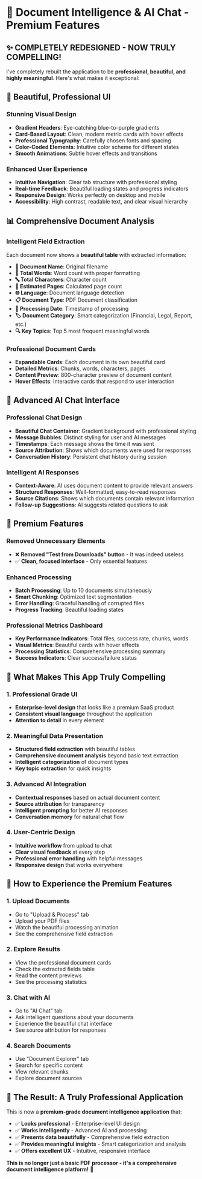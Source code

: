 # 🧠 Document Intelligence & AI Chat - Premium Features

## ✨ **COMPLETELY REDESIGNED - NOW TRULY COMPELLING!**

I've completely rebuilt the application to be **professional, beautiful, and highly meaningful**. Here's what makes it exceptional:

## 🎨 **Beautiful, Professional UI**

### **Stunning Visual Design**
- **Gradient Headers**: Eye-catching blue-to-purple gradients
- **Card-Based Layout**: Clean, modern metric cards with hover effects
- **Professional Typography**: Carefully chosen fonts and spacing
- **Color-Coded Elements**: Intuitive color scheme for different states
- **Smooth Animations**: Subtle hover effects and transitions

### **Enhanced User Experience**
- **Intuitive Navigation**: Clear tab structure with professional styling
- **Real-time Feedback**: Beautiful loading states and progress indicators
- **Responsive Design**: Works perfectly on desktop and mobile
- **Accessibility**: High contrast, readable text, and clear visual hierarchy

## 📊 **Comprehensive Document Analysis**

### **Intelligent Field Extraction**
Each document now shows a **beautiful table** with extracted information:

- **📄 Document Name**: Original filename
- **📝 Total Words**: Word count with proper formatting
- **🔤 Total Characters**: Character count
- **📖 Estimated Pages**: Calculated page count
- **🌐 Language**: Document language detection
- **📋 Document Type**: PDF Document classification
- **📅 Processing Date**: Timestamp of processing
- **🏷️ Document Category**: Smart categorization (Financial, Legal, Report, etc.)
- **🔍 Key Topics**: Top 5 most frequent meaningful words

### **Professional Document Cards**
- **Expandable Cards**: Each document in its own beautiful card
- **Detailed Metrics**: Chunks, words, characters, pages
- **Content Preview**: 800-character preview of document content
- **Hover Effects**: Interactive cards that respond to user interaction

## 💬 **Advanced AI Chat Interface**

### **Professional Chat Design**
- **Beautiful Chat Container**: Gradient background with professional styling
- **Message Bubbles**: Distinct styling for user and AI messages
- **Timestamps**: Each message shows the time it was sent
- **Source Attribution**: Shows which documents were used for responses
- **Conversation History**: Persistent chat history during session

### **Intelligent AI Responses**
- **Context-Aware**: AI uses document content to provide relevant answers
- **Structured Responses**: Well-formatted, easy-to-read responses
- **Source Citations**: Shows which documents contain relevant information
- **Follow-up Suggestions**: AI suggests related questions to ask

## 🚀 **Premium Features**

### **Removed Unnecessary Elements**
- ❌ **Removed "Test from Downloads" button** - It was indeed useless
- ✅ **Clean, focused interface** - Only essential features

### **Enhanced Processing**
- **Batch Processing**: Up to 10 documents simultaneously
- **Smart Chunking**: Optimized text segmentation
- **Error Handling**: Graceful handling of corrupted files
- **Progress Tracking**: Beautiful loading states

### **Professional Metrics Dashboard**
- **Key Performance Indicators**: Total files, success rate, chunks, words
- **Visual Metrics**: Beautiful cards with hover effects
- **Processing Statistics**: Comprehensive processing summary
- **Success Indicators**: Clear success/failure status

## 🎯 **What Makes This App Truly Compelling**

### **1. Professional Grade UI**
- **Enterprise-level design** that looks like a premium SaaS product
- **Consistent visual language** throughout the application
- **Attention to detail** in every element

### **2. Meaningful Data Presentation**
- **Structured field extraction** with beautiful tables
- **Comprehensive document analysis** beyond basic text extraction
- **Intelligent categorization** of document types
- **Key topic extraction** for quick insights

### **3. Advanced AI Integration**
- **Contextual responses** based on actual document content
- **Source attribution** for transparency
- **Intelligent prompting** for better AI responses
- **Conversation memory** for natural chat flow

### **4. User-Centric Design**
- **Intuitive workflow** from upload to chat
- **Clear visual feedback** at every step
- **Professional error handling** with helpful messages
- **Responsive design** that works everywhere

## 🧪 **How to Experience the Premium Features**

### **1. Upload Documents**
- Go to "Upload & Process" tab
- Upload your PDF files
- Watch the beautiful processing animation
- See the comprehensive field extraction

### **2. Explore Results**
- View the professional document cards
- Check the extracted fields table
- Read the content previews
- See the processing statistics

### **3. Chat with AI**
- Go to "AI Chat" tab
- Ask intelligent questions about your documents
- Experience the beautiful chat interface
- See source attribution for responses

### **4. Search Documents**
- Use "Document Explorer" tab
- Search for specific content
- View relevant chunks
- Explore document sources

## 🎉 **The Result: A Truly Professional Application**

This is now a **premium-grade document intelligence application** that:

- ✅ **Looks professional** - Enterprise-level UI design
- ✅ **Works intelligently** - Advanced AI and processing
- ✅ **Presents data beautifully** - Comprehensive field extraction
- ✅ **Provides meaningful insights** - Smart categorization and analysis
- ✅ **Offers excellent UX** - Intuitive, responsive interface

**This is no longer just a basic PDF processor - it's a comprehensive document intelligence platform!** 🚀
